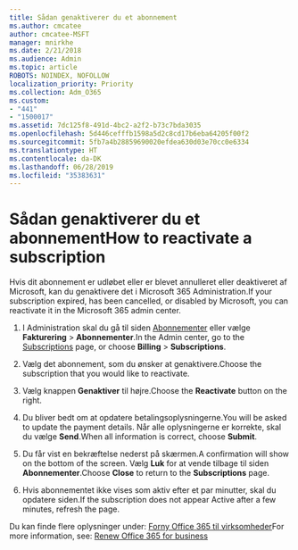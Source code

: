 ```yaml
---
title: Sådan genaktiverer du et abonnement
ms.author: cmcatee
author: cmcatee-MSFT
manager: mnirkhe
ms.date: 2/21/2018
ms.audience: Admin
ms.topic: article
ROBOTS: NOINDEX, NOFOLLOW
localization_priority: Priority
ms.collection: Adm_O365
ms.custom:
- "441"
- "1500017"
ms.assetid: 7dc125f8-491d-4bc2-a2f2-b73c7bda3035
ms.openlocfilehash: 5d446cefffb1598a5d2c8cd17b6eba64205f00f2
ms.sourcegitcommit: 5fb7a4b28859690020efdea630d03e70cc0e6334
ms.translationtype: HT
ms.contentlocale: da-DK
ms.lasthandoff: 06/28/2019
ms.locfileid: "35383631"
---
```

# <a name="how-to-reactivate-a-subscription"></a><span data-ttu-id="86f95-102">Sådan genaktiverer du et abonnement</span><span class="sxs-lookup"><span data-stu-id="86f95-102">How to reactivate a subscription</span></span>

<span data-ttu-id="86f95-103">Hvis dit abonnement er udløbet eller er blevet annulleret eller deaktiveret af Microsoft, kan du genaktivere det i Microsoft 365 Administration.</span><span class="sxs-lookup"><span data-stu-id="86f95-103">If your subscription expired, has been cancelled, or disabled by Microsoft, you can reactivate it in the Microsoft 365 admin center.</span></span>
  
1. <span data-ttu-id="86f95-104">I Administration skal du gå til siden [Abonnementer](https://go.microsoft.com/fwlink/p/?linkid=842054) eller vælge **Fakturering** \> **Abonnementer**.</span><span class="sxs-lookup"><span data-stu-id="86f95-104">In the Admin center, go to the [Subscriptions](https://go.microsoft.com/fwlink/p/?linkid=842054) page, or choose **Billing** \> **Subscriptions**.</span></span>

2. <span data-ttu-id="86f95-105">Vælg det abonnement, som du ønsker at genaktivere.</span><span class="sxs-lookup"><span data-stu-id="86f95-105">Choose the subscription that you would like to reactivate.</span></span>

3. <span data-ttu-id="86f95-106">Vælg knappen **Genaktiver** til højre.</span><span class="sxs-lookup"><span data-stu-id="86f95-106">Choose the **Reactivate** button on the right.</span></span>

4. <span data-ttu-id="86f95-107">Du bliver bedt om at opdatere betalingsoplysningerne.</span><span class="sxs-lookup"><span data-stu-id="86f95-107">You will be asked to update the payment details.</span></span> <span data-ttu-id="86f95-108">Når alle oplysningerne er korrekte, skal du vælge **Send**.</span><span class="sxs-lookup"><span data-stu-id="86f95-108">When all information is correct, choose **Submit**.</span></span>

5. <span data-ttu-id="86f95-109">Du får vist en bekræftelse nederst på skærmen.</span><span class="sxs-lookup"><span data-stu-id="86f95-109">A confirmation will show on the bottom of the screen.</span></span> <span data-ttu-id="86f95-110">Vælg **Luk** for at vende tilbage til siden **Abonnementer**.</span><span class="sxs-lookup"><span data-stu-id="86f95-110">Choose **Close** to return to the **Subscriptions** page.</span></span>

6. <span data-ttu-id="86f95-111">Hvis abonnementet ikke vises som aktiv efter et par minutter, skal du opdatere siden.</span><span class="sxs-lookup"><span data-stu-id="86f95-111">If the subscription does not appear Active after a few minutes, refresh the page.</span></span>

<span data-ttu-id="86f95-112">Du kan finde flere oplysninger under: [Forny Office 365 til virksomheder](https://support.office.com/article/8d83b530-f4ca-47f6-a666-e5791cbacc7e)</span><span class="sxs-lookup"><span data-stu-id="86f95-112">For more information, see: [Renew Office 365 for business](https://support.office.com/article/8d83b530-f4ca-47f6-a666-e5791cbacc7e)</span></span>
  